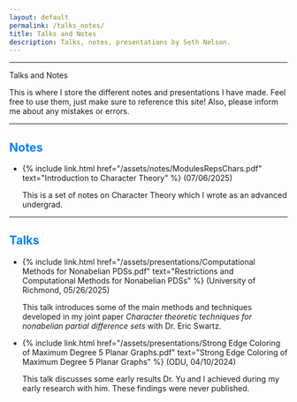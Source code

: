 ```yaml
---
layout: default
permalink: /talks_notes/
title: Talks and Notes
description: Talks, notes, presentations by Seth Nelson.
---
```



<hr class="title">
	Talks and Notes
</hr>



This is where I store the different notes and presentations I have made. Feel free to use them, just make sure to reference this site! Also, please inform me about any mistakes or errors.

---

## <span style="color: #007fff;">Notes</span>

- {% include link.html href="/assets/notes/ModulesRepsChars.pdf" text="Introduction to Character Theory" %} (07/06/2025)

	This is a set of notes on Character Theory which I wrote as an advanced undergrad.

---

## <span style="color: #007fff;">Talks</span>

- {% include link.html href="/assets/presentations/Computational Methods for Nonabelian PDSs.pdf" text="Restrictions and Computational Methods for Nonabelian PDSs" %} (University of Richmond, 05/26/2025)

	This talk introduces some of the main methods and techniques developed in my joint paper _Character theoretic techniques for nonabelian partial difference sets_ with Dr. Eric Swartz.

- {% include link.html href="/assets/presentations/Strong Edge Coloring of Maximum Degree 5 Planar Graphs.pdf" text="Strong Edge Coloring of Maximum Degree 5 Planar Graphs" %} (ODU, 04/10/2024)

	This talk discusses some early results Dr. Yu and I achieved during my early research with him. These findings were never published.